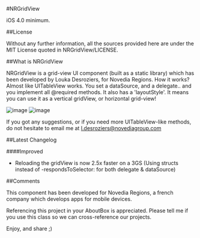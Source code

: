 #NRGridView

iOS 4.0 minimum.

##License

Without any further information, all the sources provided here are under the MIT License quoted in NRGridView/LICENSE.

##What is NRGridView

NRGridView is a grid-view UI component (built as a static library) which has been developed by Louka Desroziers, for Novedia Regions.
How it works? Almost like UITableView works. You set a dataSource, and a delegate.. and you implement all @required methods.
It also has a 'layoutStyle'. It means you can use it as a vertical gridView, or horizontal grid-view!

![image](https://github.com/ldesroziers/NRGridView/blob/master/NRGridViewSampleApp/Screenshots/Vertical-Landscape.png?raw=true)
![image](https://github.com/ldesroziers/NRGridView/blob/master/NRGridViewSampleApp/Screenshots/Horizontal-Landscape.png?raw=true)

If you got any suggestions, or if you need more UITableView-like methods, do not hesitate to email me at l.desroziers@novediagroup.com

##Latest Changelog

####Improved
- Reloading the gridView is now 2.5x faster on a 3GS (Using structs instead of -respondsToSelector: for both delegate & dataSource)


##Comments

This component has been developed for Novedia Regions, a french company which develops apps for mobile devices.

Referencing this project in your AboutBox is appreciated.
Please tell me if you use this class so we can cross-reference our projects.

Enjoy, and share ;)